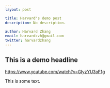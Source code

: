 ```yaml
---
layout: post

title: Harvard's demo post 
description: No description. 

author: Harvard Zhang
email: harvardzzh@gmail.com
twitter: harvardzhang
---
```


## This is a demo headline

https://www.youtube.com/watch?v=GIyzYU3oF1g

This is some text. 
